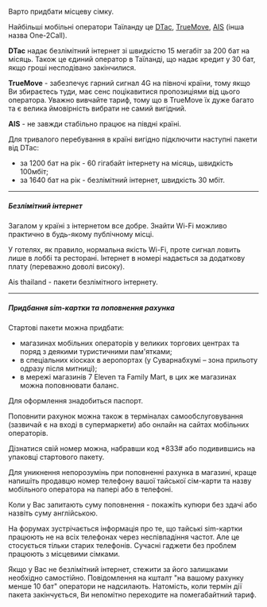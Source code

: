 
Варто придбати місцеву сімку.

Найбільші мобільні оператори Таїланду це [DTac](https://www.dtac.co.th/en/home.html), [TrueMove](https://www.true.th/truemoveh/site/?ln=en), [AIS](https://www.ais.th/en/index.html) (інша назва One-2Call).


**DTac** надає безлімітний інтернет зі швидкістю 15 мегабіт за 200 бат на місяць. Також це єдиний оператор в Таїланді, що надає кредит у 30 бат, якщо гроші несподівано закінчилися.


**TrueMove** - забезпечує гарний сигнал 4G на півночі країни, тому якщо Ви збираєтесь туди, має сенс поцікавитися пропозиціями від цього оператора. Уважно вивчайте тариф, тому що в TrueMove їх дуже багато та є велика ймовірність вибрати не самий вигідний.

**AIS** - не завжди стабільно працює на півдні країні.


<section type="tip">

Для тривалого перебування в країні вигідно підключити наступні пакети від DTac:

- за 1200 бат на рік - 60 гігабайт інтернету на місяць, швидкість 100мбіт;
- за 1640 бат на рік - безлімітний інтернет, швидкість 30 мбіт.
</section>

***

##### Безлімітний інтернет

Загалом у країні з інтернетом все добре. Знайти Wi-Fi можливо практично в будь-якому публічному місці.

У готелях, як правило, нормальна якість Wi-Fi, проте сигнал ловить лише в лоббі та ресторані. Інтернет в номері надається за додаткову плату (переважно доволі високу).

Аis thailand - пакети безлімітного інтернету.

***

##### Придбання sim-картки та поповнення рахунка

Стартові пакети можна придбати:

- магазинах мобільних операторів у великих торгових центрах та поряд з деякими туристичними пам'ятками;
- в спеціальних кіосках в аеропортах (у Суварнабхумі – зона прильоту одразу після митниці);
- в мережі магазинів 7 Eleven та Family Mart, в цих же магазинах можна поповнювати баланс.

Для оформлення знадобиться паспорт.

Поповнити рахунок можна також в терміналах самообслуговування (зазвичай є на вході в супермаркети) або онлайн на сайтах мобільних операторів.

Дізнатися свій номер можна, набравши код *833# або подивившись на упаковці стартового пакету.

<section type="tip">
Для уникнення непорозумінь при поповненні рахунка в магазині, краще напишіть продавцю номер телефону вашої тайської сім-карти та назву мобільного оператора на папері або в телефоні.

Коли у Вас запитають суму поповнення - покажіть купюри без здачі або назвіть суму англійською.

</section>

На форумах зустрічається інформація про те, що тайські sim-картки працюють не на всіх телефонах через неспівпадіння частот. Але це стосується тільки старих телефонів. Сучасні гаджети без проблем працюють з місцевими сімками.


<section type="warning" title="Зауважте">

Якщо у Вас не безлімітний інтернет, стежити за його залишками необхідно самостійно. Повідомлення на кшталт "на вашому рахунку менше 10 бат" оператори не надсилають. Натомість, коли термін дії пакета закінчується, Ви непомітно переходите на помегабайтний тариф. 
</section>